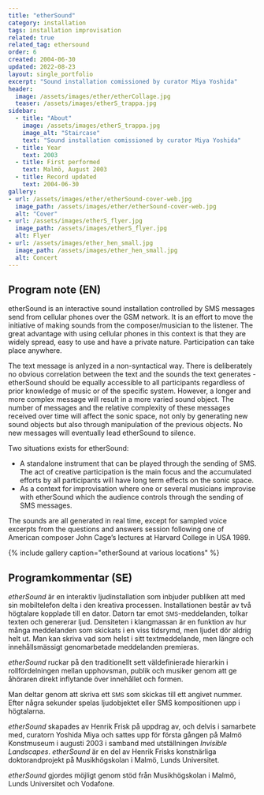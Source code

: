 ```yaml
---
title: "etherSound"
category: installation
tags: installation improvisation
related: true
related_tag: ethersound
order: 6
created: 2004-06-30
updated: 2022-08-23
layout: single_portfolio
excerpt: "Sound installation comissioned by curator Miya Yoshida"
header:
  image: /assets/images/ether/etherCollage.jpg
  teaser: /assets/images/etherS_trappa.jpg
sidebar:
  - title: "About"
    image: /assets/images/etherS_trappa.jpg
    image_alt: "Staircase"
    text: "Sound installation comissioned by curator Miya Yoshida"
  - title: Year
    text: 2003
  - title: First performed
    text: Malmö, August 2003
  - title: Record updated
    text: 2004-06-30
gallery:
- url: /assets/images/ether/etherSound-cover-web.jpg
  image_path: /assets/images/ether/etherSound-cover-web.jpg
  alt: "Cover"
- url: /assets/images/etherS_flyer.jpg
  image_path: /assets/images/etherS_flyer.jpg
  alt: Flyer
- url: /assets/images/ether_hen_small.jpg
  image_path: /assets/images/ether_hen_small.jpg
  alt: Concert
---
```

<h2>Program note (EN)</h2> etherSound is an interactive sound installation controlled by SMS messages send from cellular phones over the GSM network. It is an effort to move the initiative of making sounds from the composer/musician to the listener. The great advantage with using cellular phones in this context is that they are widely spread, easy to use and have a private nature. Participation can take place anywhere.



The text message is anlyzed in a non-syntactical way. There is deliberately no obvious correlation between the text and the sounds the text generates - etherSound should be equally accessible to all participants regardless of prior knowledge of music or of the specific system. However, a longer and more complex message will result in a more varied sound object. The number of messages and the relative complexity of these messages received over time will affect the sonic space, not only by generating new sound objects but also through manipulation of the previous objects. No new messages will eventually lead etherSound to silence.

Two situations exists for etherSound:
<ul>
<li>A standalone instrument that can be played through the sending of SMS.
The act of creative participation is the main focus and the accumulated
efforts by all participants will have long term effects on the sonic space.</li>
<li>As a context for improvisation where one or several musicians improvise
with etherSound which the audience controls through the sending of SMS
messages.</li>
</ul>

The sounds are all generated in real time, except for sampled voice excerpts from the questions and answers session following one of American composer John Cage’s lectures at Harvard College in USA 1989.

{% include gallery caption="etherSound at various locations" %}

<h2>Programkommentar (SE)</h2>
<I>etherSound</I> är en interaktiv ljudinstallation som inbjuder publiken att med sin mobiltelefon delta i den kreativa processen. Installationen består av två högtalare kopplade till en dator. Datorn tar emot <SMALL>SMS</SMALL>-meddelanden, tolkar texten och genererar ljud. Densiteten i klangmassan är en funktion av  hur många meddelanden som skickats i en viss tidsrymd, men ljudet dör aldrig helt ut. Man kan skriva vad som helst i sitt textmeddelande, men längre och innehållsmässigt genomarbetade meddelanden premieras.

<I>etherSound</I> ruckar på den traditionellt sett väldefinierade hierarkin i rollfördelningen mellan upphovsman, publik och musiker genom att ge åhöraren direkt inflytande över innehållet och formen.


Man deltar genom att skriva ett <SMALL>SMS</SMALL> som skickas till ett angivet nummer. Efter några sekunder spelas ljudobjektet eller SMS kompositionen upp i högtalarna.

<I>etherSound</I> skapades av Henrik Frisk på uppdrag av, och delvis i samarbete med, curatorn Yoshida Miya och sattes upp för första gången på Malmö Konstmuseum i augusti 2003 i samband med utställningen <I>Invisible Landscapes</I>. <I>etherSound</I> är en del av Henrik Frisks konstnärliga doktorandprojekt på Musikhögskolan i Malmö, Lunds Universitet.

<I>etherSound</I> gjordes möjligt genom stöd från Musikhögskolan i Malmö, Lunds Universitet och Vodafone.

 
